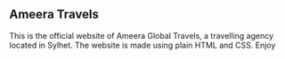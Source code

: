 ## Ameera Travels
This is the official website of Ameera Global Travels, a travelling agency located in Sylhet.
The website is made using plain HTML and CSS. Enjoy
